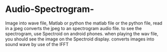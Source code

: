 # Audio-Spectrogram-
Image into wave file,  Matlab or python 
the matlab file or the python file, read in a jpeg
converts the jpeg to an spectrogram audio file.
to see the spectrogram, use Spectroid on android phones.
when playing the wav file, you should see the image on the 
Spectroid display.
converts images into sound wave by use of the IFFT
